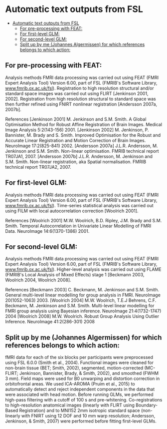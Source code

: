 # Automatic text outputs from FSL

<!-- TOC -->
<!-- lint disable -->
- [Automatic text outputs from FSL](#automatic-text-outputs-from-fsl)
  - [For pre-processing with FEAT:](#for-pre-processing-with-feat)
  - [For first-level GLM:](#for-first-level-glm)
  - [For second-level GLM:](#for-second-level-glm)
  - [Split up by me (Johannes Algermissen) for which references belongs to which action:](#split-up-by-me-johannes-algermissen-for-which-references-belongs-to-which-action)
<!-- lint enable -->
<!-- /TOC -->

## For pre-processing with FEAT:

Analysis methods FMRI data processing was carried out using FEAT (FMRI Expert
Analysis Tool) Version 6.00, part of FSL (FMRIB's Software Library,
www.fmrib.ox.ac.uk/fsl). Registration to high resolution structural and/or
standard space images was carried out using FLIRT [Jenkinson 2001, 2002].
Registration from high resolution structural to standard space was then further
refined using FNIRT nonlinear registration [Andersson 2007a, 2007b].

References [Jenkinson 2001] M. Jenkinson and S.M. Smith. A Global Optimisation
Method for Robust Affine Registration of Brain Images. Medical Image Analysis
5:2(143-156) 2001. [Jenkinson 2002] M. Jenkinson, P. Bannister, M. Brady and S.
Smith. Improved Optimisation for the Robust and Accurate Linear Registration and
Motion Correction of Brain Images. NeuroImage 17:2(825-841) 2002. [Andersson
2007a] J.L.R. Andersson, M. Jenkinson and S.M. Smith. Non-linear optimisation.
FMRIB technical report TR07JA1, 2007. [Andersson 2007b] J.L.R. Andersson, M.
Jenkinson and S.M. Smith. Non-linear registration, aka Spatial normalisation.
FMRIB technical report TR07JA2, 2007.

## For first-level GLM:

Analysis methods FMRI data processing was carried out using FEAT (FMRI Expert
Analysis Tool) Version 6.00, part of FSL (FMRIB's Software Library,
www.fmrib.ox.ac.uk/fsl). Time-series statistical analysis was carried out using
FILM with local autocorrelation correction [Woolrich 2001].

References [Woolrich 2001] M.W. Woolrich, B.D. Ripley, J.M. Brady and S.M.
Smith. Temporal Autocorrelation in Univariate Linear Modelling of FMRI Data.
NeuroImage 14:6(1370-1386) 2001.

## For second-level GLM:

Analysis methods FMRI data processing was carried out using FEAT (FMRI Expert
Analysis Tool) Version 6.00, part of FSL (FMRIB's Software Library,
www.fmrib.ox.ac.uk/fsl). Higher-level analysis was carried out using FLAME
(FMRIB's Local Analysis of Mixed Effects) stage 1 [Beckmann 2003, Woolrich 2004,
Woolrich 2008].

References [Beckmann 2003] C. Beckmann, M. Jenkinson and S.M. Smith. General
multi-level linear modelling for group analysis in FMRI. NeuroImage
20(1052-1063) 2003. [Woolrich 2004] M.W. Woolrich, T.E.J Behrens, C.F. Beckmann,
M. Jenkinson and S.M. Smith. Multi-level linear modelling for FMRI group
analysis using Bayesian inference. NeuroImage 21:4(1732-1747) 2004 [Woolrich
2008] M.W. Woolrich. Robust Group Analysis Using Outlier Inference. NeuroImage
41:2(286-301) 2008

## Split up by me (Johannes Algermissen) for which references belongs to which action:

fMRI data for each of the six blocks per participants were preprocessed using
FSL 6.0.0 (Smith et al., 2004). Functional images were cleaned for non-brain
tissue (BET; Smith, 2002), segmented, motion-corrected (MC-FLIRT; Jenkinson,
Bannister, Brady, & Smith, 2002), and smoothed (FWHM 3 mm). Field maps were used
for B0 unwarping and distortion correction in orbitofrontal areas. We used
ICA-AROMA (Pruim et al., 2015) to automatically detect and reject independent
components in the data that were associated with head motion. Before running
GLMs, we performed high-pass filtering with a cutoff of 100 s and pre-whitening.
Co-registrations to high-resolution anatomical images (linearly with FLIRT using
Boundary-Based Registration) and to MNI152 2mm isotropic standard space
(non-linearly with FNIRT using 12 DOF and 10 mm warp resolution; Andersson,
Jenkinson, & Smith, 2007) were performed before fitting first-level GLMs.
